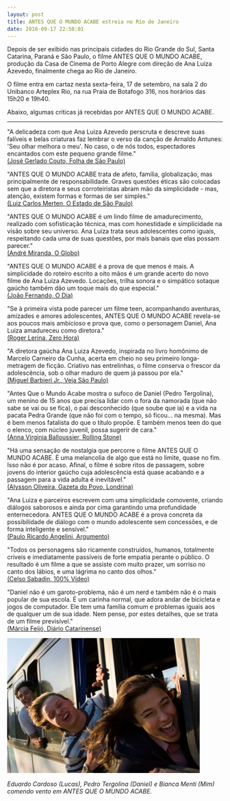 ```yaml
---
layout: post
title: ANTES QUE O MUNDO ACABE estreia no Rio de Janeiro
date: 2010-09-17 22:50:01
---
```

Depois de ser exibido nas principais cidades do Rio Grande do Sul, Santa Catarina, Paraná e São Paulo, o filme ANTES QUE O MUNDO ACABE, produção da Casa de Cinema de Porto Alegre com direção de Ana Luiza Azevedo, finalmente chega ao Rio de Janeiro.

O filme entra em cartaz nesta sexta-feira, 17 de setembro, na sala 2 do Unibanco Arteplex Rio, na rua Praia de Botafogo 316, nos horários das 15h20 e 19h40.

Abaixo, algumas críticas já recebidas por ANTES QUE O MUNDO ACABE.

- - -

"A delicadeza com que Ana Luiza Azevedo perscruta e descreve suas falíveis e belas criaturas faz lembrar o verso da canção de Arnaldo Antunes: 'Seu olhar melhora o meu'. No caso, o de nós todos, espectadores encantados com este pequeno grande filme."\
[(José Gerlado Couto, Folha de São Paulo)](http://blogdozegeraldocouto.folha.blog.uol.com.br/)

[](http://blogdozegeraldocouto.folha.blog.uol.com.br/)"ANTES QUE O MUNDO ACABE trata de afeto, família, globalização, mas principalmente de responsabilidade. Graves questões éticas são colocadas sem que a diretora e seus corroteiristas abram mão da simplicidade - mas, atenção, existem formas e formas de ser simples."\
[(Luiz Carlos Merten, O Estado de São Paulo)](http://www.cruzeirodosul.inf.br/materia.phl?editoria=42&id=225745)

[](http://www.cruzeirodosul.inf.br/materia.phl?editoria=42&id=225745)"ANTES QUE O MUNDO ACABE é um lindo filme de amadurecimento, realizado com sofisticação técnica, mas com honestidade e simplicidade na visão sobre seu universo. Ana Luiza trata seus adolescentes como iguais, respeitando cada uma de suas questões, por mais banais que elas possam parecer."\
[(André Miranda, O Globo)](http://tinyurl.com/29ya7o9)

[](http://tinyurl.com/29ya7o9)"ANTES QUE O MUNDO ACABE é a prova de que menos é mais. A simplicidade do roteiro escrito a oito mãos é um grande acerto do novo filme de Ana Luiza Azevedo. Locações, trilha sonora e o simpático sotaque gaúcho também dão um toque mais do que especial."\
[(João Fernando, O Dia)](http://tinyurl.com/284ls5q)

[](http://tinyurl.com/284ls5q)"Se à primeira vista pode parecer um filme teen, acompanhando aventuras, amizades e amores adolescentes, ANTES QUE O MUNDO ACABE revela-se aos poucos mais ambicioso e prova que, como o personagem Daniel, Ana Luiza amadureceu como diretora."\
[(Roger Lerina, Zero Hora)](http://tinyurl.com/24n2r8s)

[](http://tinyurl.com/24n2r8s)"A diretora gaúcha Ana Luiza Azevedo, inspirada no livro homônimo de Marcelo Carneiro da Cunha, acerta em cheio no seu primeiro longa-metragem de ficção. Criativo nas entrelinhas, o filme conserva o frescor da adolescência, sob o olhar maduro de quem já passou por ela."\
[(Miguel Barbieri Jr., Veja São Paulo)](http://tinyurl.com/2ckbw7a)

[](http://tinyurl.com/2ckbw7a)"Antes Que o Mundo Acabe mostra o sufoco de Daniel (Pedro Tergolina), um menino de 15 anos que precisa lidar com o fora da namorada (que não sabe se vai ou se fica), o pai desconhecido (que soube que ia) e a vida na pacata Pedra Grande (que não foi com o tempo, só ficou... na mesma). Mas é bem menos fatalista do que o título propõe. E também menos teen do que o elenco, com núcleo juvenil, possa sugerir de cara."\
[(Anna Virginia Balloussier, Rolling Stone)](http://www.rollingstone.com.br/secoes/novas/noticias/5792/)

[](http://www.rollingstone.com.br/secoes/novas/noticias/5792/)"Há uma sensação de nostalgia que percorre o filme ANTES QUE O MUNDO ACABE. É uma melancolia de algo que está no limite, quase no fim. Isso não é por acaso. Afinal, o filme é sobre ritos de passagem, sobre jovens do interior gaúcho cuja adolescência está quase acabando e a passagem para a vida adulta é inevitável."\
[(Alysson Oliveira, Gazeta do Povo, Londrina)](http://www.gazetadopovo.com.br/cadernog/conteudo.phtml?id=1037540)

[](http://www.gazetadopovo.com.br/cadernog/conteudo.phtml?id=1037540)"Ana Luiza e parceiros escrevem com uma simplicidade comovente, criando diálogos saborosos e ainda por cima garantindo uma profundidade enternecedora. ANTES QUE O MUNDO ACABE é a prova concreta da possibilidade de diálogo com o mundo adolescente sem concessões, e de forma inteligente e sensível."\
[(Paulo Ricardo Angelini, Argumento)](http://www.argumento.net/colunas/contexto/antes-que-o-mundo-acabe/)

[](http://www.argumento.net/colunas/contexto/antes-que-o-mundo-acabe/)"Todos os personagens são ricamente construídos, humanos, totalmente críveis e imediatamente passíveis de forte empatia perante o público. O resultado é um filme a que se assiste com muito prazer, um sorriso no canto dos lábios, e uma lágrima no canto dos olhos."\
[(Celso Sabadin, 100% Vídeo)](http://www.100video.com.br/Portal/Noticias.aspx?NoticiaID=11232)

"Daniel não é um garoto-problema, não é um nerd e também não é o mais popular de sua escola. É um carinha normal, que adora andar de bicicleta e jogos de computador. Ele tem uma família comum e problemas iguais aos de qualquer um de sua idade. Nem pense, por estes detalhes, que se trata de um filme previsível."\
[(Márcia Feijó, Diário Catarinense)](http://tinyurl.com/2948f2m)



![](/uploads/aqma_anapolis.jpg)

*Eduardo Cardoso (Lucas), Pedro Tergolina (Daniel) e Bianca Menti (Mim) comendo vento em ANTES QUE O MUNDO ACABE.*